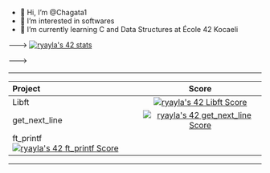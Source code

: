 - 👋 Hi, I’m @Chagata1
- 👀 I’m interested in softwares
- 🌱 I’m currently learning C and Data Structures at École 42 Kocaeli

--->
[![ryayla's 42 stats](https://badge42.vercel.app/api/v2/cl9sa4uqn01110fm6xx1pa1fk/stats?cursusId=21&coalitionId=232)](https://github.com/JaeSeoKim/badge42)

---></a>
  <table widht="200%" align="center">
  <tr style="display:flex; justify-content:space-around; padding:0;">
  <td style="padding:0; margin:0;">

|Project|Score| 
| :-	|	:-:	|
| Libft <img width=150>|[![ryayla's 42 Libft Score](https://badge42.vercel.app/api/v2/cl9sa4uqn01110fm6xx1pa1fk/project/2826067)](https://github.com/JaeSeoKim/badge42)
| get_next_line <img width=150>|[![ryayla's 42 get_next_line Score](https://badge42.vercel.app/api/v2/cl9sa4uqn01110fm6xx1pa1fk/project/2911996)](https://github.com/JaeSeoKim/badge42)
| ft_printf[![ryayla's 42 ft_printf Score](https://badge42.vercel.app/api/v2/cl9sa4uqn01110fm6xx1pa1fk/project/2904548)](https://github.com/JaeSeoKim/badge42)
